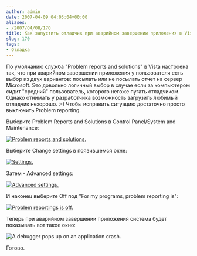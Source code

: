 ```yaml
---
author: admin
date: 2007-04-09 04:03:04+00:00
aliases:
- /2007/04/08/170
title: Как запустить отладчик при аварийном завершении приложения в Vista
slug: 170
tags:
- Отладка
---
```


По умолчанию служба "Problem reports and solutions" в Vista настроена так, что при аварийном завершении приложения у пользователя есть выбор из двух вариантов: посылать или не посылать отчет на сервер Microsoft. Это довольно логичный выбор в случае если за компьютером сидит "средний" пользователь, которого негоже пугать отладчиком. Однако отнимать у разработчика возможность загрузить любимый отладчик нехорошо. :-) Чтобы исправить ситуацию достаточно просто выключить Problem reporting.

<!--more-->Выберите Problem Reports and Solutions в Control Panel/System and Maintenance:

[![Problem reports and solutions.](/2007/04/problem_reports_and_solutions.thumbnail.png)](/2007/04/problem_reports_and_solutions.png)

Выберите Change settings в появившемся окне:

[![Settings.](/2007/04/problem_reports_and_solutions_settings.thumbnail.png)](/2007/04/problem_reports_and_solutions_settings.png)

Затем - Advanced settings:

[![Advanced settings.](/2007/04/problem_reports_and_solutions_advanced.thumbnail.png)](/2007/04/problem_reports_and_solutions_advanced.png)

И наконец выберите Off под "For my programs, problem reporting is": 

[![Problem reportings is off.](/2007/04/problem_reports_and_solutions_off.thumbnail.png)](/2007/04/problem_reports_and_solutions_off.png)

Теперь при аварийном завершении приложения система будет показывать вот такое окно:

![A debugger pops up on an application crash.](/2007/04/problem_reports_and_solutions_debug.png)

Готово.
